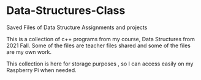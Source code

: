 # Data-Structures-Class
Saved Files of Data Structure Assignments and projects

This is a collection of c++ programs from my course, Data Structures from 2021 Fall.
Some of the files are teacher files shared and some of the files are my own work. 


This collection is here for storage purposes , so I can access easily on my Raspberry Pi when needed. 

